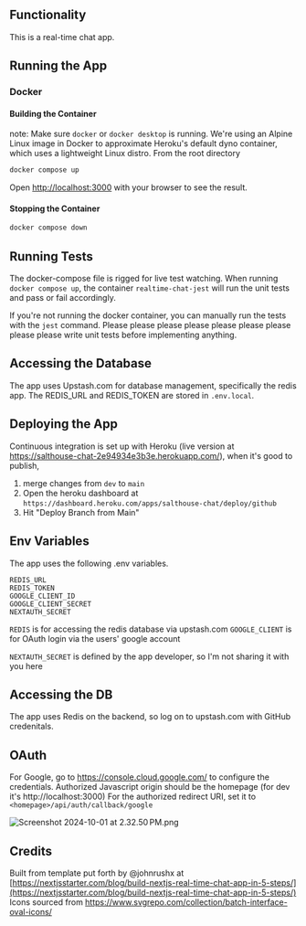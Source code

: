 ## Functionality
This is a real-time chat app. 
## Running the App
### Docker
#### Building the Container
note: Make sure `docker` or `docker desktop` is running.
We're using an Alpine Linux image in Docker to approximate Heroku's default dyno container, which uses a lightweight Linux distro.
From the root directory
```bash
docker compose up  
```
Open [http://localhost:3000](http://localhost:3000) with your browser to see the result.

#### Stopping the Container
```bash
docker compose down
```

## Running Tests
The docker-compose file is rigged for live test watching. When running `docker compose up`,
the container `realtime-chat-jest` will run the unit tests and pass or fail accordingly.

If you're not running the docker container, you can manually run the tests with the `jest` command.
Please please please please please please please please please write unit tests before implementing anything.

## Accessing the Database
The app uses Upstash.com for database management, specifically the redis app. The REDIS_URL and REDIS_TOKEN are stored in  `.env.local`.

## Deploying the App
Continuous integration is set up with Heroku (live version at https://salthouse-chat-2e94934e3b3e.herokuapp.com/), 
when it's good to publish,
1. merge changes from `dev` to `main`
2. Open the heroku dashboard at `https://dashboard.heroku.com/apps/salthouse-chat/deploy/github`
3. Hit "Deploy Branch from Main"

## Env Variables
The app uses the following .env variables.
```
REDIS_URL
REDIS_TOKEN
GOOGLE_CLIENT_ID
GOOGLE_CLIENT_SECRET
NEXTAUTH_SECRET
```
`REDIS` is for accessing the redis database via upstash.com
`GOOGLE_CLIENT` is for OAuth login via the users' google account

`NEXTAUTH_SECRET` is defined by the app developer, so I'm not sharing it with you here
## Accessing the DB
The app uses Redis on the backend, so log on to upstash.com with GitHub credenitals. 

## OAuth
For Google, go to https://console.cloud.google.com/ to configure the credentials.
Authorized Javascript origin should be the homepage (for dev it's http://localhost:3000)
For the authorized redirect URI, set it to `<homepage>/api/auth/callback/google`

![Screenshot 2024-10-01 at 2.32.50 PM.png](README%20assets/Screenshot%202024-10-01%20at%202.32.50%E2%80%AFPM.png)

## Credits
Built from template put forth by @johnrushx at [https://nextjsstarter.com/blog/build-nextjs-real-time-chat-app-in-5-steps/](https://nextjsstarter.com/blog/build-nextjs-real-time-chat-app-in-5-steps/)
Icons sourced from https://www.svgrepo.com/collection/batch-interface-oval-icons/
